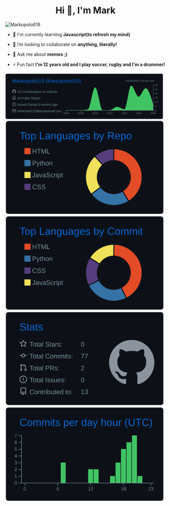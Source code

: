 <h1 align="center">Hi 👋, I'm Mark </h1>
<p align="left"> <img src="https://komarev.com/ghpvc/?username=Markopolo619&label=Profile%20views&color=0000ff&style=flat" alt="Markopolo619" /> </p>

- 🌱 I'm currently learning **Javascript(to refresh my mind)**

- 👯 I’m looking to collaborate on **anything, literally!**

- 💬 Ask me about **memes ;)**

- ⚡ Fun fact **I'm 12 years old and I play soccer, rugby and I'm a drummer!**

[![](https://raw.githubusercontent.com/Markopolo619/Markopolo619/master/profile-summary-card-output/github_dark/0-profile-details.svg)](https://github.com/vn7n24fzkq/github-profile-summary-cards)
[![](https://raw.githubusercontent.com/Markopolo619/Markopolo619/master/profile-summary-card-output/github_dark/1-repos-per-language.svg)](https://github.com/vn7n24fzkq/github-profile-summary-cards) [![](https://raw.githubusercontent.com/Markopolo619/Markopolo619/master/profile-summary-card-output/github_dark/2-most-commit-language.svg)](https://github.com/vn7n24fzkq/github-profile-summary-cards)
[![](https://raw.githubusercontent.com/Markopolo619/Markopolo619/master/profile-summary-card-output/github_dark/3-stats.svg)](https://github.com/vn7n24fzkq/github-profile-summary-cards) [![](https://raw.githubusercontent.com/Markopolo619/Markopolo619/master/profile-summary-card-output/github_dark/4-productive-time.svg)](https://github.com/vn7n24fzkq/github-profile-summary-cards)

